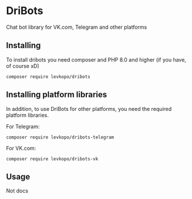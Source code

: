 # DriBots
Chat bot library for VK.com, Telegram and other platforms

## Installing
To install dribots you need composer and PHP 8.0 and higher (if you have, of course xD)
```
composer require levkopo/dribots
```

## Installing platform libraries
In addition, to use DriBots for other platforms, you need the required platform libraries.


For Telegram:
```
composer require levkopo/dribots-telegram
```

For VK.com:
```
composer require levkopo/dribots-vk
```

## Usage
Not docs
